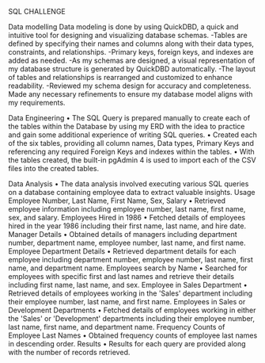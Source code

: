 SQL CHALLENGE

Data modelling 
Data modeling is done by using QuickDBD, a quick and intuitive tool for designing and visualizing database schemas. 
-Tables are defined by specifying their names and columns along with their data types, constraints, and relationships.
-Primary keys, foreign keys, and indexes are added as needed.
-As my schemas are designed, a visual representation of my database structure is generated by QuickDBD automatically. 
-The layout of tables and relationships is rearranged and customized to enhance readability.
-Reviewed my schema design for accuracy and completeness. Made any necessary refinements to ensure my database model aligns with my requirements.

Data Engineering
•	The SQL Query is prepared manually to create each of the tables within the Database by using my ERD with the idea to practice and gain some additional experience of writing SQL queries.
•	Created each of the six tables, providing all column names, Data types, Primary Keys and referencing any required Foreign Keys and indexes within the tables.
•	With the tables created, the built-in pgAdmin 4 is used to import each of the CSV files into the created tables.

Data Analysis
•	The data analysis involved executing various SQL queries on a database containing employee data to extract valuable insights.
Usage
Employee Number, Last Name, First Name, Sex, Salary
•	Retrieved employee information including employee number, last name, first name, sex, and salary.
Employees Hired in 1986
•	Fetched details of employees hired in the year 1986 including their first name, last name, and hire date.
Manager Details
•	Obtained details of managers including department number, department name, employee number, last name, and first name.
Employee Department Details 
•	Retrieved department details for each employee including department number, employee number, last name, first name, and department name.
Employees search by Name
•	Searched for employees with specific first and last names and retrieve their details including first name, last name, and sex.
Employee in Sales Department
•	Retrieved details of employees working in the 'Sales' department including their employee number, last name, and first name.
Employees in Sales or Development Departments
•	Fetched details of employees working in either the 'Sales' or 'Development' departments including their employee number, last name, first name, and department name.
Frequency Counts of Employee Last Names
•	Obtained frequency counts of employee last names in descending order.
Results
•	Results for each query are provided along with the number of records retrieved.







